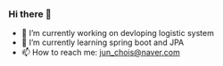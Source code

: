 ### Hi there 👋
- 🔭 I’m currently working on devloping logistic system
- 🌱 I’m currently learning spring boot and JPA
- 📫 How to reach me: jun_chois@naver.com
